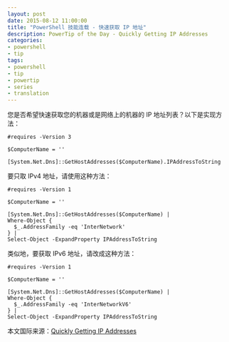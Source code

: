 ```yaml
---
layout: post
date: 2015-08-12 11:00:00
title: "PowerShell 技能连载 - 快速获取 IP 地址"
description: PowerTip of the Day - Quickly Getting IP Addresses
categories:
- powershell
- tip
tags:
- powershell
- tip
- powertip
- series
- translation
---
```

您是否希望快速获取您的机器或是网络上的机器的 IP 地址列表？以下是实现方法：

    #requires -Version 3
    
    $ComputerName = ''
    
    [System.Net.Dns]::GetHostAddresses($ComputerName).IPAddressToString

要只取 IPv4 地址，请使用这种方法：

    #requires -Version 1
    
    $ComputerName = ''
    
    [System.Net.Dns]::GetHostAddresses($ComputerName) |
    Where-Object {
      $_.AddressFamily -eq 'InterNetwork'
    } |
    Select-Object -ExpandProperty IPAddressToString

类似地，要获取 IPv6 地址，请改成这种方法：

    #requires -Version 1
    
    $ComputerName = ''
    
    [System.Net.Dns]::GetHostAddresses($ComputerName) |
    Where-Object {
      $_.AddressFamily -eq 'InterNetworkV6'
    } |
    Select-Object -ExpandProperty IPAddressToString

<!--more-->
本文国际来源：[Quickly Getting IP Addresses](http://community.idera.com/powershell/powertips/b/tips/posts/quickly-getting-ip-addresses)
